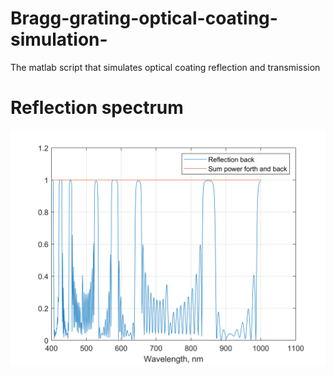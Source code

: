 # Bragg-grating-optical-coating-simulation-
The matlab script that simulates optical coating  reflection and transmission
# Reflection spectrum
![alt text](Reflection.png?raw=true)
